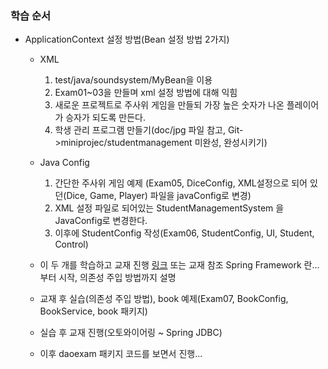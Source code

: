 ### 학습 순서
- ApplicationContext 설정 방법(Bean 설정 방법 2가지)
    - XML
        1. test/java/soundsystem/MyBean을 이용
        2. Exam01~03을 만들며 xml 설정 방법에 대해 익힘
        3. 새로운 프로젝트로 주사위 게임을 만들되 가장 높은 숫자가 나온 플레이어가 승자가 되도록 만든다.     
        4. 학생 관리 프로그램 만들기(doc/jpg 파일 참고, Git->miniprojec/studentmanagement 미완성, 완성시키기)
        
    - Java Config
        1. 간단한 주사위 게임 예제 (Exam05, DiceConfig, XML설정으로 되어 있던(Dice, Game, Player) 파일을 javaConfig로 변경)
        2. XML 설정 파일로 되어있는 StudentManagementSystem 을 JavaConfig로 변경한다.
        3. 이후에 StudentConfig 작성(Exam06, StudentConfig, UI, Student, Control)

    - 이 두 개를 학습하고 교재 진행
        [링크](https://github.com/urstory/fastcampus2/blob/master/config/spring01.pdf) 또는 교재 참조
        Spring Framework 란... 부터 시작, 의존성 주입 방법까지 설명
    
    - 교재 후 실습(의존성 주입 방법), book 예제(Exam07, BookConfig, BookService, book 패키지)
    
    - 실습 후 교재 진행(오토와이어링 ~ Spring JDBC)
    
    - 이후 daoexam 패키지 코드를 보면서 진행...